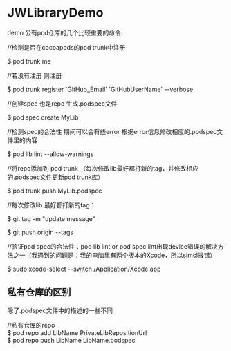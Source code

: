# JWLibraryDemo
demo
公有pod仓库的几个比较重要的命令:     

//检测是否在cocoapods的pod trunk中注册     

$ pod trunk me    

//若没有注册 则注册   

$ pod trunk register 'GitHub_Email' 'GitHubUserName' --verbose   

//创建spec 也是repo 生成.podspec文件   

$ pod spec create MyLib   

//检测spec的合法性 期间可以会有些error 根据error信息修改相应的.podspec文件里的内容  

$ pod lib lint --allow-warnings   

//将repo添加到 pod trunk （每次修改lib最好都打新的tag，并修改相应的.podspec文件更新pod trunk库）  

$ pod trunk push MyLib.podspec   


//每次修改lib 最好都打新的tag：   

$ git tag <tagNo> -m "update message"    
  
$ git push origin --tags    

//验证pod spec的合法性：pod lib lint or pod spec lint出现device错误的解决方法之一（我遇到的问题是：我的电脑里有两个版本的Xcode，所以simcl报错）   

$ sudo xcode-select --switch /Application/Xcode.app

## 私有仓库的区别 ##
除了.podspec文件中的描述的一些不同   

//私有仓库的repo   
$ pod repo add LibName PrivateLibRepositionUrl   
$ pod repo push LibName LibName.podspec


